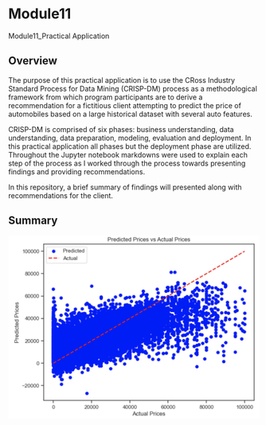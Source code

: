 # Module11
Module11_Practical Application

## Overview
The purpose of this practical application is to use the CRoss Industry Standard Process for Data Mining (CRISP-DM) process as a methodological framework from which program participants are to derive a recommendation for a fictitious client attempting to predict the price of automobiles based on a large historical dataset with several auto features.

CRISP-DM is comprised of six phases: business understanding, data understanding, data preparation, modeling, evaluation and deployment. In this practical application all phases but the deployment phase are utilized. Throughout the Jupyter notebook markdowns were used to explain each step of the process as I worked through the process towards presenting findings and providing recommendations.

In this repository, a brief summary of findings will presented along with recommendations for the client.

## Summary

![GitHub Test](Ridge_Plot.png)
